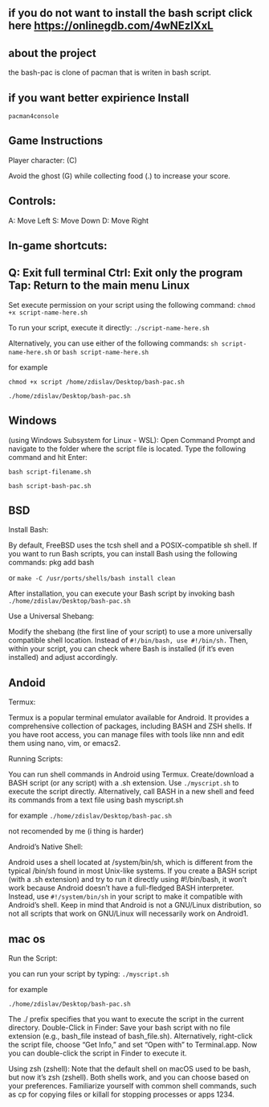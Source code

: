 if you do not want to install the bash script click here https://onlinegdb.com/4wNEzIXxL
---------------------------------------------------------------------------------------------
about the project
------------------
the bash-pac is clone of pacman
that is writen in bash script.

if you want better expirience Install
----------------------------------------

``pacman4console``

Game Instructions
-------------------
 Player character: (C)

  Avoid the ghost (G) while collecting food (.) to increase your score.
 
  Controls:
  ------------------
A: Move Left
S: Move Down
D: Move Right

In-game shortcuts:
-------------------------
Q: Exit full terminal
Ctrl: Exit only the program
Tap: Return to the main menu
Linux
-------
                   
Set execute permission on your script using the following command:
``chmod +x script-name-here.sh``

To run your script, execute it directly:
``./script-name-here.sh``

Alternatively, you can use either of the following commands:
``sh script-name-here.sh``
or
``bash script-name-here.sh``

for example

``chmod +x script /home/zdislav/Desktop/bash-pac.sh``

``./home/zdislav/Desktop/bash-pac.sh``




Windows 
--------

(using Windows Subsystem for Linux - WSL):
Open Command Prompt and navigate to the folder where the script file is located.
Type the following command and hit Enter:

``bash script-filename.sh``
 
``bash script-bash-pac.sh``




BSD
----
Install Bash:

By default, FreeBSD uses the tcsh shell and a POSIX-compatible sh shell.
If you want to run Bash scripts, you can install Bash using the following commands:
pkg add bash

or
``make -C /usr/ports/shells/bash install clean``

After installation, you can execute your Bash script by invoking bash
``./home/zdislav/Desktop/bash-pac.sh``

Use a Universal Shebang:

Modify the shebang (the first line of your script) to use a more universally compatible shell location.
Instead of ``#!/bin/bash, use #!/bin/sh.``
Then, within your script, you can check where Bash is installed (if it’s even installed) and adjust accordingly.




Andoid
-------
Termux:

Termux is a popular terminal emulator available for Android.
It provides a comprehensive collection of packages, including BASH and ZSH shells.
If you have root access, you can manage files with tools like nnn and edit them using nano, vim, or emacs2.

Running Scripts:

You can run shell commands in Android using Termux.
Create/download a BASH script (or any script) with a .sh extension.
Use ``./myscript.sh`` to execute the script directly.
Alternatively, call BASH in a new shell and feed its commands from a text file using bash myscript.sh

for example ``./home/zdislav/Desktop/bash-pac.sh``

not recomended by me (i thing is harder)

Android’s Native Shell:

Android uses a shell located at /system/bin/sh, which is different from the typical /bin/sh found in most Unix-like systems.
If you create a BASH script (with a .sh extension) and try to run it directly using #!/bin/bash, it won’t work because Android doesn’t have a full-fledged BASH interpreter.
Instead, use ``#!/system/bin/sh`` in your script to make it compatible with Android’s shell.
Keep in mind that Android is not a GNU/Linux distribution, so not all scripts that work on GNU/Linux will necessarily work on Android1.




mac os
------
Run the Script: 

you can run your script by typing:
``./myscript.sh``

for example 

``./home/zdislav/Desktop/bash-pac.sh``

The ./ prefix specifies that you want to execute the script in the current directory.
Double-Click in Finder:
Save your bash script with no file extension (e.g., bash_file instead of bash_file.sh).
Alternatively, right-click the script file, choose “Get Info,” and set “Open with” to Terminal.app.
Now you can double-click the script in Finder to execute it.

Using zsh (zshell):
Note that the default shell on macOS used to be bash, but now it’s zsh (zshell).
Both shells work, and you can choose based on your preferences.
Familiarize yourself with common shell commands, such as cp for copying files or killall for stopping processes or apps 1234.


                   
